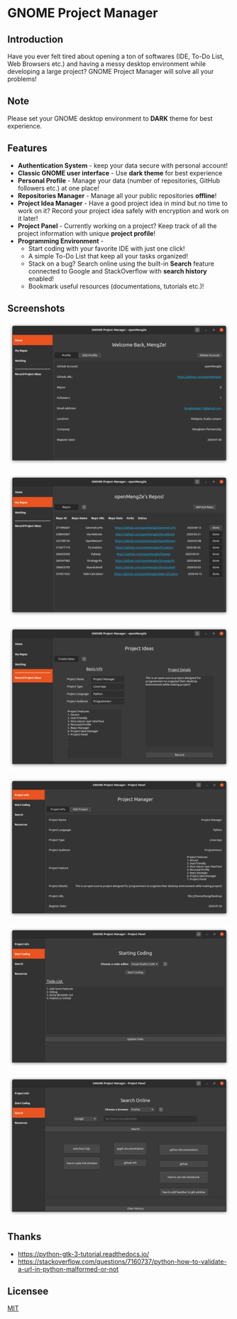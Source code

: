 # GNOME Project Manager

## Introduction

Have you ever felt tired about opening a ton of softwares (IDE, To-Do List, Web Browsers etc.) and having a messy desktop environment while developing a large project? GNOME Project Manager will solve all your problems!

## Note

Please set your GNOME desktop environment to **DARK** theme for best experience.

## Features

- **Authentication System** - keep your data secure with personal account!
- **Classic GNOME user interface** - Use **dark theme** for best experience
- **Personal Profile** - Manage your data (number of repositories, GitHub followers etc.) at one place!
- **Repositories Manager** - Manage all your public repositories **offline**!
- **Project Idea Manager** - Have a good project idea in mind but no time to work on it? Record your project idea safely with encryption and work on it later! 
- **Project Panel** - Currently working on a project? Keep track of all the project information with unique **project profile**!
- **Programming Environment** - 
  - Start coding with your favorite IDE with just one click!
  - A simple To-Do List that keep all your tasks organized!
  - Stack on a bug? Search online using the built-in **Search** feature connected to Google and StackOverflow with **search history** enabled!
  - Bookmark useful resources (documentations, tutorials etc.)!


## Screenshots

![Home Page](screenshots/home.png)

![My Repo Page](screenshots/repo.png)

![Record Idea](screenshots/idea.png)

![Project Panel](screenshots/project.png)

![Start Coding](screenshots/code.png)

![Search](screenshots/search.png)


## Thanks

- https://python-gtk-3-tutorial.readthedocs.io/
- https://stackoverflow.com/questions/7160737/python-how-to-validate-a-url-in-python-malformed-or-not

## Licensee

[MIT](https://choosealicense.com/licenses/mit/)





































